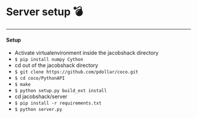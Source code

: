 # Server setup :bomb:

---
#### Setup
- Activate virtualenvironment inside the jacobshack directory
- `$ pip install numpy Cython`
- cd out of the jacobshack directory
- `$ git clone https://github.com/pdollar/coco.git`
- `$ cd coco/PythonAPI`
- `$ make`
- `$ python setup.py build_ext install`
- cd jacobshack/server
- `$ pip install -r requirements.txt`
- `$ python server.py`
